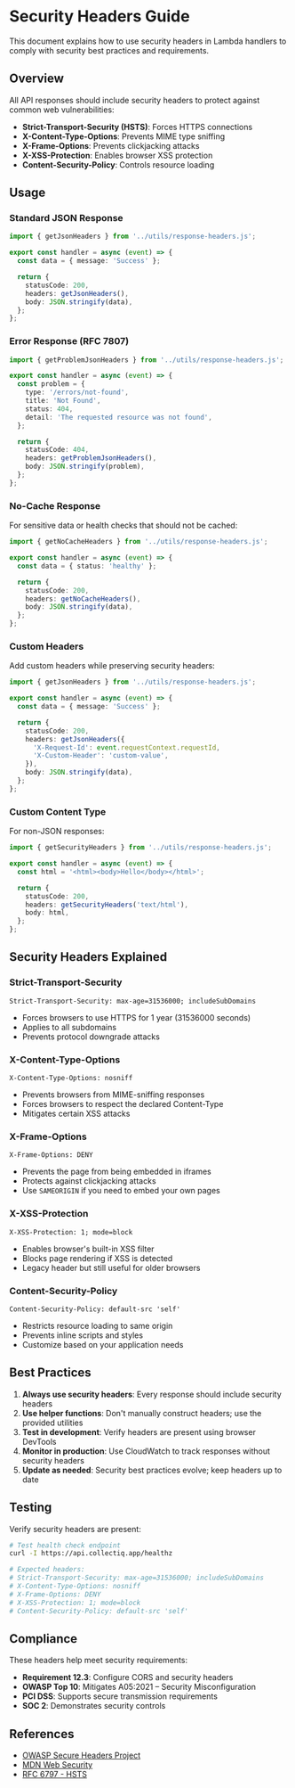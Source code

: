 # Security Headers Guide

This document explains how to use security headers in Lambda handlers to comply with security best practices and requirements.

## Overview

All API responses should include security headers to protect against common web vulnerabilities:

- **Strict-Transport-Security (HSTS)**: Forces HTTPS connections
- **X-Content-Type-Options**: Prevents MIME type sniffing
- **X-Frame-Options**: Prevents clickjacking attacks
- **X-XSS-Protection**: Enables browser XSS protection
- **Content-Security-Policy**: Controls resource loading

## Usage

### Standard JSON Response

```typescript
import { getJsonHeaders } from '../utils/response-headers.js';

export const handler = async (event) => {
  const data = { message: 'Success' };

  return {
    statusCode: 200,
    headers: getJsonHeaders(),
    body: JSON.stringify(data),
  };
};
```

### Error Response (RFC 7807)

```typescript
import { getProblemJsonHeaders } from '../utils/response-headers.js';

export const handler = async (event) => {
  const problem = {
    type: '/errors/not-found',
    title: 'Not Found',
    status: 404,
    detail: 'The requested resource was not found',
  };

  return {
    statusCode: 404,
    headers: getProblemJsonHeaders(),
    body: JSON.stringify(problem),
  };
};
```

### No-Cache Response

For sensitive data or health checks that should not be cached:

```typescript
import { getNoCacheHeaders } from '../utils/response-headers.js';

export const handler = async (event) => {
  const data = { status: 'healthy' };

  return {
    statusCode: 200,
    headers: getNoCacheHeaders(),
    body: JSON.stringify(data),
  };
};
```

### Custom Headers

Add custom headers while preserving security headers:

```typescript
import { getJsonHeaders } from '../utils/response-headers.js';

export const handler = async (event) => {
  const data = { message: 'Success' };

  return {
    statusCode: 200,
    headers: getJsonHeaders({
      'X-Request-Id': event.requestContext.requestId,
      'X-Custom-Header': 'custom-value',
    }),
    body: JSON.stringify(data),
  };
};
```

### Custom Content Type

For non-JSON responses:

```typescript
import { getSecurityHeaders } from '../utils/response-headers.js';

export const handler = async (event) => {
  const html = '<html><body>Hello</body></html>';

  return {
    statusCode: 200,
    headers: getSecurityHeaders('text/html'),
    body: html,
  };
};
```

## Security Headers Explained

### Strict-Transport-Security

```
Strict-Transport-Security: max-age=31536000; includeSubDomains
```

- Forces browsers to use HTTPS for 1 year (31536000 seconds)
- Applies to all subdomains
- Prevents protocol downgrade attacks

### X-Content-Type-Options

```
X-Content-Type-Options: nosniff
```

- Prevents browsers from MIME-sniffing responses
- Forces browsers to respect the declared Content-Type
- Mitigates certain XSS attacks

### X-Frame-Options

```
X-Frame-Options: DENY
```

- Prevents the page from being embedded in iframes
- Protects against clickjacking attacks
- Use `SAMEORIGIN` if you need to embed your own pages

### X-XSS-Protection

```
X-XSS-Protection: 1; mode=block
```

- Enables browser's built-in XSS filter
- Blocks page rendering if XSS is detected
- Legacy header but still useful for older browsers

### Content-Security-Policy

```
Content-Security-Policy: default-src 'self'
```

- Restricts resource loading to same origin
- Prevents inline scripts and styles
- Customize based on your application needs

## Best Practices

1. **Always use security headers**: Every response should include security headers
2. **Use helper functions**: Don't manually construct headers; use the provided utilities
3. **Test in development**: Verify headers are present using browser DevTools
4. **Monitor in production**: Use CloudWatch to track responses without security headers
5. **Update as needed**: Security best practices evolve; keep headers up to date

## Testing

Verify security headers are present:

```bash
# Test health check endpoint
curl -I https://api.collectiq.app/healthz

# Expected headers:
# Strict-Transport-Security: max-age=31536000; includeSubDomains
# X-Content-Type-Options: nosniff
# X-Frame-Options: DENY
# X-XSS-Protection: 1; mode=block
# Content-Security-Policy: default-src 'self'
```

## Compliance

These headers help meet security requirements:

- **Requirement 12.3**: Configure CORS and security headers
- **OWASP Top 10**: Mitigates A05:2021 – Security Misconfiguration
- **PCI DSS**: Supports secure transmission requirements
- **SOC 2**: Demonstrates security controls

## References

- [OWASP Secure Headers Project](https://owasp.org/www-project-secure-headers/)
- [MDN Web Security](https://developer.mozilla.org/en-US/docs/Web/Security)
- [RFC 6797 - HSTS](https://tools.ietf.org/html/rfc6797)
